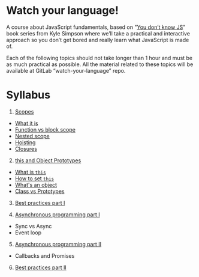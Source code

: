 # Watch your language!

A course about JavaScript fundamentals, based on "[You don’t know JS](https://github.com/getify/You-Dont-Know-JS)" book series from Kyle Simpson where we’ll take a practical and interactive approach so you don’t get bored and really learn what JavaScript is made of.

Each of the following topics should not take longer than 1 hour and must be as much practical as possible. All the material related to these topics will be available at GitLab “watch-your-language” repo.

# Syllabus

1. [Scopes](http://172.25.1.187/learn-peer-to-peer/watch-your-language/wikis/scopes)
 * [What it is](http://172.25.1.187/learn-peer-to-peer/watch-your-language/wikis/scopes#what-it-is)
 * [Function vs block scope](http://172.25.1.187/learn-peer-to-peer/watch-your-language/wikis/scopes#local-scope)
 * [Nested scope](http://172.25.1.187/learn-peer-to-peer/watch-your-language/wikis/scopes#nested-scope)
 * [Hoisting](http://172.25.1.187/learn-peer-to-peer/watch-your-language/wikis/scopes#hoisting)
 * [Closures](http://172.25.1.187/learn-peer-to-peer/watch-your-language/wikis/scopes#closures)
 
2. [this and Object Prototypes](http://172.25.1.187/learn-peer-to-peer/watch-your-language/wikis/this-and-object-prototypes)
 * [What is `this`](http://172.25.1.187/learn-peer-to-peer/watch-your-language/wikis/this-and-object-prototypes#what-is-this)
 * [How to set `this`](http://172.25.1.187/learn-peer-to-peer/watch-your-language/wikis/this-and-object-prototypes#how-to-set-this)
 * [What's an object](http://172.25.1.187/learn-peer-to-peer/watch-your-language/wikis/this-and-object-prototypes#whats-an-object)
 * [Class vs Prototypes](http://172.25.1.187/learn-peer-to-peer/watch-your-language/wikis/this-and-object-prototypes#class-vs-prototypes)

3. [Best practices part I](http://172.25.1.187/learn-peer-to-peer/watch-your-language/wikis/best-practices)
            	
4. [Asynchronous programming part I](http://172.25.1.187/learn-peer-to-peer/watch-your-language/wikis/async)
 * Sync vs Async
 * Event loop
 
5. [Asynchronous programming part II](http://172.25.1.187/learn-peer-to-peer/watch-your-language/wikis/async)
 * Callbacks and Promises

6. [Best practices part II](http://172.25.1.187/learn-peer-to-peer/watch-your-language/wikis/best-practices)

 
